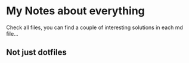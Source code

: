 # My Notes about everything

Check all files, you can find a couple of interesting solutions in each md file...


## Not just dotfiles


